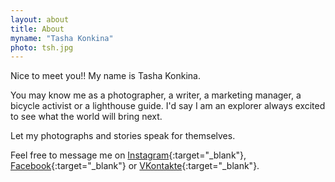 ```yaml
---
layout: about
title: About
myname: "Tasha Konkina"
photo: tsh.jpg
---
```


Nice to meet you!!
My name is Tasha Konkina.

You may know me as a photographer, a writer, a marketing manager, a bicycle activist or a lighthouse guide.
I'd say I am an explorer always excited to see what the world will bring next.

Let my photographs and stories speak for themselves.

Feel free to message me on [Instagram]({{site.instagram}}){:target="\_blank"}, [Facebook]({{site.facebook}}){:target="\_blank"} or [VKontakte]({{site.vk}}){:target="\_blank"}.
